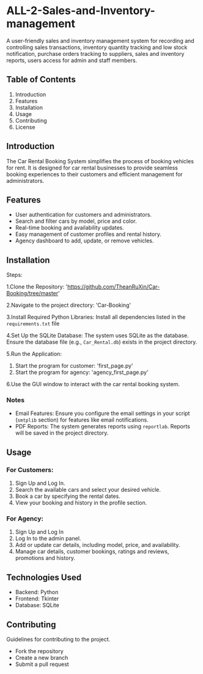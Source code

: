 # ALL-2-Sales-and-Inventory-management
A user-friendly sales and inventory management system for recording and controlling sales transactions, inventory quantity tracking and low stock notification, purchase orders tracking to suppliers, sales and inventory reports, users access for admin and staff members.

## Table of Contents
1. Introduction
2. Features
3. Installation
4. Usage
5. Contributing
6. License

## Introduction
The Car Rental Booking System simplifies the process of booking vehicles for rent. It is designed for car rental businesses to provide seamless booking experiences to their customers and efficient management for administrators.

## Features
- User authentication for customers and administrators.
- Search and filter cars by model, price and color.
- Real-time booking and availability updates.
- Easy management of customer profiles and rental history.
- Agency dashboard to add, update, or remove vehicles.

## Installation
Steps:

1.Clone the Repository: 'https://github.com/TheanRuXin/Car-Booking/tree/master'

2.Navigate to the project directory: 'Car-Booking'

3.Install Required Python Libraries: Install all dependencies listed in the `requirements.txt` file

4.Set Up the SQLite Database: The system uses SQLite as the database. Ensure the database file (e.g., `Car_Rental.db`) exists in the project directory.

5.Run the Application: 
  1. Start the program for customer: 'first_page.py'
  2. Start the program for agency: 'agency_first_page.py'

6.Use the GUI window to interact with the car rental booking system.

### Notes
- Email Features: Ensure you configure the email settings in your script (`smtplib` section) for features like email notifications.
- PDF Reports: The system generates reports using `reportlab`. Reports will be saved in the project directory.

## Usage
### For Customers:
1. Sign Up and Log In.
2. Search the available cars and select your desired vehicle.
3. Book a car by specifying the rental dates.
4. View your booking and history in the profile section.

### For Agency:
1. Sign Up and Log In 
2. Log In to the admin panel.
2. Add or update car details, including model, price, and availability.
3. Manage car details, customer bookings, ratings and reviews, promotions and history.

## Technologies Used
- Backend: Python
- Frontend: Tkinter
- Database: SQLite 

## Contributing
Guidelines for contributing to the project.
- Fork the repository
- Create a new branch
- Submit a pull request
